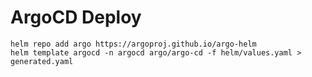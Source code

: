 
# ArgoCD Deploy

```
helm repo add argo https://argoproj.github.io/argo-helm
helm template argocd -n argocd argo/argo-cd -f helm/values.yaml > generated.yaml
```
